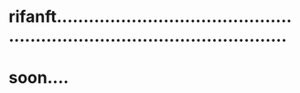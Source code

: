 # rifanft................................................................................................
# soon....
